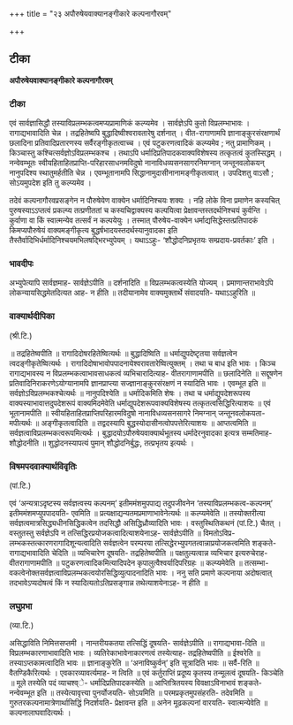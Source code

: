 +++
title = "२३ अपौरुषेयवाक्यानङ्गीकारे कल्पनागौरवम्"

+++


## टीका

**अपौरुषेयवाक्यानङ्गीकारे कल्पनागौरवम्**

### **टीका** 

एवं सार्वज्ञासिद्धौ तस्याविप्रलम्भकत्वमप्यप्रामाणिकं कल्प्यमेव । सार्वज्ञेऽपि कुतो विप्रलम्भाभावः । रागाद्यभावादिति चेन्न । तद्रहितेष्वपि बुद्धादिष्वीश्वरावतारेषु दर्शनात् । वीत-रागाणामपि ज्ञानाङ्कुरसंरक्षणार्थं छलादिना प्रतिवादिप्रतारणस्य सर्वैरङ्गीकृतत्वाच्च । एवं पटुकरणत्वादिकं कल्प्यमेव ; नतु प्रामाणिकम् । किञ्चास्तु कश्चित्सर्वज्ञोऽविप्रलम्भकश्च । तथाऽपि धर्मादिप्रतिपादकवाक्यविशेषस्य तत्कृतत्वं कुतस्सिद्धम् । नन्वेवम्भूतः स्वीयहिताहितप्राप्ति-परिहारसाधनमविदुषो नानाविधव्यसनसागरनिमग्नान् जन्तूनवलोकयन् नानुपदिश्य स्थातुमर्हतीति चेन्न । एवम्भूतानामपि सिद्धानामुदासीनानामङ्गीकृतत्वात् । उपदिशतु वाऽसौ ; सोऽयमुपदेश इति तु कल्प्यमेव ।

तदेवं कल्पनागौरवप्रसङ्गेन न पौरुषेयेण वाक्येन धर्मादिनिश्चयः शक्यः । नहि लोके विना प्रमाणेन कस्यचित् पुरुषस्याऽऽप्तत्वं प्रकल्प्य तत्प्रणीततां च कस्यचिद्वाक्यस्य कल्पयित्वा प्रेक्षावन्तस्तदर्थनिश्चयं कुर्वन्ति । कुर्वाणा वा किं स्वात्मन्येव तत्सर्वं न कल्पयेयुः । तस्मात् पौरुषेय-वाक्येन धर्माद्यसिद्धेस्तत्प्रतिपादकं किमप्यपौरुषेयं वाक्यमङ्गीकृत्य बुद्धर्षभादयस्तदर्थस्यानुवादका इति तैस्तैर्वादिभिर्धर्मादिनिश्चयमभिलषद्भिरभ्युपेयम् । यथाऽऽहुः- ‘शौद्धोदनिप्रभृतयः सम्प्रदाय-प्रवर्तकाः’ इति ।

### **भावदीपः** 

अभ्युपेत्यापि सार्वज्ञमाह- सार्वज्ञेऽपीति ॥ दर्शनादिति ॥ विप्रलम्भकत्वस्येति योज्यम् । प्रमाणान्तराभावेऽपि लोकन्यायसिद्धमेतदित्यत आह- न हीति ॥ तदीयानामेव वाक्यमुक्तार्थे संवादयति- यथाऽऽहुरिति ॥

### **वाक्यार्थदीपिका**

(श्री.टि.)

॥ तद्रहितेष्वपीति ॥ रागादिदोषरहितेष्वित्यर्थः ॥ बुद्धादिष्विति ॥ धर्माद्युपदेष्टृतया सर्वज्ञत्वेन त्वदङ्गीकृतेष्वित्यर्थः । रागादिदोषाभावोपपादनायेश्वरावतारेष्वित्युक्तम् । तथा च बाध इति भावः । किञ्च रागाद्यभावस्य न विप्रलम्भकत्वाभावसाधकत्वं व्यभिचारादित्याह- वीतरागाणामपीति ॥ छलादिनेति ॥ सद्दूषणेन प्रतिवादिनिराकरणेऽयोग्यानामपि ज्ञानप्राप्त्या सज्ज्ञानाङ्कुरसंरक्षणं न स्यादिति भावः । एवम्भूत इति ॥ सर्वज्ञोऽविप्रलम्भकश्चेत्यर्थः ॥ नानुपदिश्येति ॥ धर्मादिकमिति शेषः । तथा च धर्माद्युपदेशरूपस्य वाक्यस्याभावात्तदुपदेशरूपं वाक्यमिदमेवेति धर्माद्युपदेशरूपवाक्यविशेषस्य तत्कृतत्वसिद्धिरित्याशयः ॥ एवं भूतानामपीति ॥ स्वीयहिताहितप्राप्तिपरिहारमविदुषो नानाविधव्यसनसागरे निमग्नान् जन्तूनवलोकयता-मपीत्यर्थः ॥ अङ्गीकृतत्वादिति ॥ तद्वदस्यापि बुद्धस्योदासीनत्वोपपत्तेरित्याशयः ॥ आप्तत्वमिति ॥ सर्वज्ञत्वाविप्रलम्भकत्वरूपमित्यर्थः । बुद्धादयोऽपौरुषेयवाक्यार्थभूतस्य धर्मादेरनुवादका इत्यत्र सम्मतिमाह- शौद्धोदनीति ॥ शुद्धोदनस्यापत्यं पुमान् शौद्धोदनिर्बुद्धः, तत्प्रभृतय इत्यर्थः ।

### **विषमपदवाक्यार्थविवृतिः**

(पां.टि.)

एवं ‘अन्यत्राऽदृष्टस्य सर्वज्ञत्वस्य कल्पनम्’ इतीममंशमुपपाद्य तदुपजीवनेन ‘तस्याविप्रलम्भकत्व-कल्पनम्’ इतीममंशमप्युपपादयति- एवमिति ॥ प्रत्यक्षाद्यन्यतमप्रमाणाभावेनेत्यर्थः ॥ कल्प्यमेवेति ॥ तस्योक्तरीत्या सर्वज्ञत्वमात्रसिद्ध्यधीनसिद्धिकत्वेन तदसिद्धौ असिद्धिध्रौव्यादिति भावः । वस्तुस्थितिकथनं (पां.टि.) चैतत् । वस्तुतस्तु सर्वज्ञेऽपि न तत्सिद्धिरप्रयोजकत्वादित्याशयेनाऽह- सार्वज्ञेऽपीति ॥ विमतोऽविप्र-लम्भकस्तत्कारणरागादिशून्यत्वादिति सर्वज्ञत्वेन परम्परया तत्सिद्धेरभ्युपगतत्वान्नाप्रयोजकत्वमिति शङ्कते- रागाद्यभावादिति चेदिति ॥ व्यभिचारेण दूषयति- तद्रहितेष्वपीति ॥ पक्षतुल्यत्वान्न व्यभिचार इत्यरुचेराह- वीतरागाणामपीति ॥ पटुकरणत्वादिकमित्यादिपदेन कृपालुत्वैश्वर्यादिपरिग्रहः ॥ कल्प्यमेवेति ॥ तत्सम्भा-वकत्वेनोक्तसर्वज्ञत्वाविप्रलम्भकत्वयोरसिद्धिव्युत्पादनादिति भावः । ननु सति प्रमाणे कल्पनाया अदोषत्वात् तदभावेऽप्यदोषत्वं किं न स्यादित्यतोऽतिप्रसङ्गान्न तथेत्याशयेनाऽह- न हीति ॥

### **लघुप्रभा**

(व्या.टि.)

असिद्धाविति निमित्तसप्तमी । नान्तरीयकतया तत्सिद्धिं दूषयति- सार्वज्ञेऽपीति ॥ रागाद्यभावा-दिति ॥ विप्रलम्भकारणाभावादिति भावः । व्यतिरेकाभावेनाकारणत्वं तस्येत्याह- तद्रहितेष्वपीति ॥ ईश्वरेति ॥ तस्याऽप्तकामत्वादिति भावः ॥ ज्ञानाङ्कुरेति ॥ ‘अनाविष्कुर्वन्’ इति सूत्रादिति भावः ॥ सर्वै-रिति ॥ वैतण्डिकैरित्यर्थः । एवकारव्यावर्त्यमाह- न त्विति ॥ एवं कर्तुराप्तिं प्रदूष्य कृतस्य तन्मूलत्वं दूषयति- किञ्चेति ॥ मूले तस्येति पदं व्याचश्व्े- धर्मादिप्रतिपादकस्येति ॥ आप्तित्रितयस्य विवक्षाऽविनाभावं शङ्कते- नन्वेवम्भूत इति ॥ तस्येत्यावृत्त्या पुनर्योजयति- सोऽयमिति ॥ परमप्रकृतमुपसंहरति- तदेवमिति ॥ गुरुतरकल्पनामात्रेणार्थासिद्धिं निदर्शयति- प्रेक्षावन्त इति ॥ अनेन मूढकल्पनां वारयति- स्वात्मन्येवेति ॥ कल्पनालाघवादित्यर्थः ।

